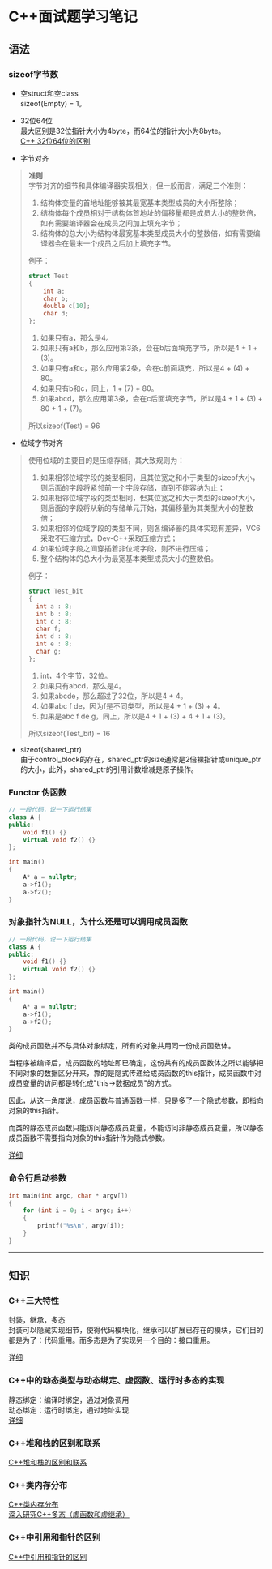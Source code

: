 # C++面试题学习笔记

## 语法

### sizeof字节数
* 空struct和空class  
sizeof(Empty) = 1。  

* 32位64位  
最大区别是32位指针大小为4byte，而64位的指针大小为8byte。  
[C++ 32位64位的区别](https://blog.csdn.net/crystal_lpx/article/details/71600721)  

* 字节对齐  
> **准则**  
> 字节对齐的细节和具体编译器实现相关，但一般而言，满足三个准则：
> 1) 结构体变量的首地址能够被其最宽基本类型成员的大小所整除；
> 2) 结构体每个成员相对于结构体首地址的偏移量都是成员大小的整数倍，如有需要编译器会在成员之间加上填充字节；
> 3) 结构体的总大小为结构体最宽基本类型成员大小的整数倍，如有需要编译器会在最末一个成员之后加上填充字节。
> 
> 例子：
> ```C++
> struct Test
> {
>     int a;
>     char b;
>     double c[10];
>     char d;
> };
> ```
> 1. 如果只有a，那么是4。  
> 2. 如果只有a和b，那么应用第3条，会在b后面填充字节，所以是4 + 1 + (3)。
> 3. 如果只有a和c，那么应用第2条，会在c前面填充，所以是4 + (4) + 80。
> 4. 如果只有b和c，同上，1 + (7) + 80。
> 4. 如果abcd，那么应用第3条，会在c后面填充字节，所以是4 + 1 + (3) + 80 + 1 + (7)。  
> 
> 所以sizeof(Test) = 96  

* 位域字节对齐  
> 使用位域的主要目的是压缩存储，其大致规则为：
> 1) 如果相邻位域字段的类型相同，且其位宽之和小于类型的sizeof大小，则后面的字段将紧邻前一个字段存储，直到不能容纳为止；
> 2) 如果相邻位域字段的类型相同，但其位宽之和大于类型的sizeof大小，则后面的字段将从新的存储单元开始，其偏移量为其类型大小的整数倍；
> 3) 如果相邻的位域字段的类型不同，则各编译器的具体实现有差异，VC6采取不压缩方式，Dev-C++采取压缩方式；
> 4) 如果位域字段之间穿插着非位域字段，则不进行压缩；
> 5) 整个结构体的总大小为最宽基本类型成员大小的整数倍。
> 
> 例子：  
> ```C++
> struct Test_bit
> {
> 	int a : 8;
> 	int b : 8;
> 	int c : 8;
> 	char f;
> 	int d : 8;
> 	int e : 8;
> 	char g;
> };
> ```
> 1. int，4个字节，32位。
> 2. 如果只有abcd，那么是4。
> 3. 如果abcde，那么超过了32位，所以是4 + 4。
> 4. 如果abc f de，因为f是不同类型，所以是4 + 1 + (3) + 4。
> 5. 如果是abc f de g，同上，所以是4 + 1 + (3) + 4 + 1 + (3)。  
> 
> 所以sizeof(Test_bit) = 16

* sizeof(shared_ptr)  
由于control_block的存在，shared_ptr的size通常是2倍裸指针或unique_ptr的大小，此外，shared_ptr的引用计数增减是原子操作。

### Functor 伪函数
```C++
// 一段代码，说一下运行结果
class A {
public: 
    void f1() {}
    virtual void f2() {}
};

int main()
{
	A* a = nullptr;
	a->f1();
	a->f2();
}
```

### 对象指针为NULL，为什么还是可以调用成员函数
```C++
// 一段代码，说一下运行结果
class A {
public: 
    void f1() {}
    virtual void f2() {}
};

int main()
{
	A* a = nullptr;
	a->f1();
	a->f2();
}
```

类的成员函数并不与具体对象绑定，所有的对象共用同一份成员函数体。  

当程序被编译后，成员函数的地址即已确定，这份共有的成员函数体之所以能够把不同对象的数据区分开来，靠的是隐式传递给成员函数的this指针，成员函数中对成员变量的访问都是转化成"this->数据成员"的方式。  

因此，从这一角度说，成员函数与普通函数一样，只是多了一个隐式参数，即指向对象的this指针。  

而类的静态成员函数只能访问静态成员变量，不能访问非静态成员变量，所以静态成员函数不需要指向对象的this指针作为隐式参数。  

[详细](https://blog.csdn.net/chenzrcd/article/details/60472616)

### 命令行启动参数
```C++
int main(int argc, char * argv[])
{
	for (int i = 0; i < argc; i++)
	{
		printf("%s\n", argv[i]);
	}
}
```

---

## 知识

### C++三大特性
封装，继承，多态  
封装可以隐藏实现细节，使得代码模块化，继承可以扩展已存在的模块，它们目的都是为了：代码重用。而多态是为了实现另一个目的：接口重用。

[详细](https://blog.csdn.net/doo66/article/details/52208922)

### C++中的动态类型与动态绑定、虚函数、运行时多态的实现
静态绑定：编译时绑定，通过对象调用  
动态绑定：运行时绑定，通过地址实现  
[详细](https://blog.csdn.net/iicy266/article/details/11906509)

### C++堆和栈的区别和联系
[C++堆和栈的区别和联系](https://blog.csdn.net/yangyong0717/article/details/78001609)

### C++类内存分布
[C++类内存分布](https://www.cnblogs.com/jerry19880126/p/3616999.html)  
[深入研究C++多态（虚函数和虚继承）](https://www.jianshu.com/p/02183498a2c2)

### C++中引用和指针的区别
[C++中引用和指针的区别](https://blog.csdn.net/listening_music/article/details/6921608)
